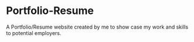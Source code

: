 # Portfolio-Resume
A Portfolio/Resume website created by me to show case my work and skills to potential employers.
